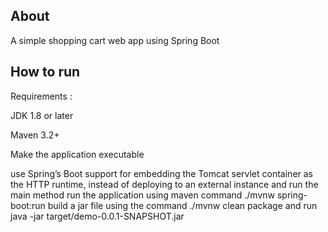 ## About

A simple shopping cart web app using Spring Boot

## How to run

Requirements :

JDK 1.8 or later

Maven 3.2+

Make the application executable

use Spring’s Boot support for embedding the Tomcat servlet container as the HTTP runtime, 
instead of deploying to an external instance and run the main method
run the application using maven command ./mvnw spring-boot:run
build a jar file using the command ./mvnw clean package and run java -jar target/demo-0.0.1-SNAPSHOT.jar